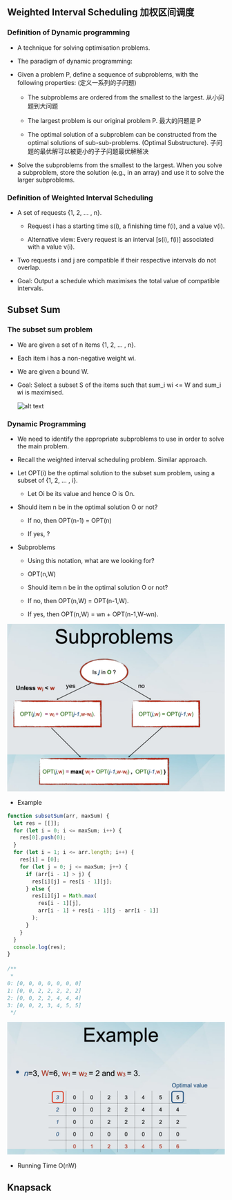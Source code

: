 ## Weighted Interval Scheduling 加权区间调度

### Definition of Dynamic programming

- A technique for solving optimisation problems.

- The paradigm of dynamic programming:

- Given a problem P, define a sequence of subproblems, with the following properties: (定义一系列的子问题)

  - The subproblems are ordered from the smallest to the largest. 从小问题到大问题

  - The largest problem is our original problem P. 最大的问题是 P

  - The optimal solution of a subproblem can be constructed from the optimal solutions of sub-sub-problems. (Optimal Substructure). 子问题的最优解可以被更小的子子问题最优解解决

- Solve the subproblems from the smallest to the largest. When you solve a subproblem, store the solution (e.g., in an array) and use it to solve the larger subproblems.

### Definition of Weighted Interval Scheduling

- A set of requests {1, 2, ... , n}.

  - Request i has a starting time s(i), a finishing time f(i), and a value v(i).

  - Alternative view: Every request is an interval [s(i), f(i)] associated with a value v(i).

- Two requests i and j are compatible if their respective intervals do not overlap.

- Goal: Output a schedule which maximises the total value of compatible intervals.

## Subset Sum

### The subset sum problem

- We are given a set of n items {1, 2, ... , n}.

- Each item i has a non-negative weight wi.

- We are given a bound W.

- Goal: Select a subset S of the items such that sum_i wi <= W and sum_i 𝑤i is maximised.

  ![alt text](image_17.png)

### Dynamic Programming

- We need to identify the appropriate subproblems to use in order to solve the main problem.

- Recall the weighted interval scheduling problem. Similar approach.

- Let OPT(i) be the optimal solution to the subset sum problem, using a subset of {1, 2, ... , i}.

  - Let Oi be its value and hence O is On.

- Should item n be in the optimal solution O or not?

  - If no, then OPT(n-1) = OPT(n)

  - If yes, ?

- Subproblems

  - Using this notation, what are we looking for?

  - OPT(n,W)

  - Should item n be in the optimal solution O or not?

  - If no, then OPT(n,W) = OPT(n-1,W).

  - If yes, then OPT(n,W) = wn + OPT(n-1,W-wn).

![alt text](images/image_18.png)

- Example

```javascript
function subsetSum(arr, maxSum) {
  let res = [[]];
  for (let i = 0; i <= maxSum; i++) {
    res[0].push(0);
  }
  for (let i = 1; i <= arr.length; i++) {
    res[i] = [0];
    for (let j = 0; j <= maxSum; j++) {
      if (arr[i - 1] > j) {
        res[i][j] = res[i - 1][j];
      } else {
        res[i][j] = Math.max(
          res[i - 1][j],
          arr[i - 1] + res[i - 1][j - arr[i - 1]]
        );
      }
    }
  }
  console.log(res);
}

/**
 * 
0: [0, 0, 0, 0, 0, 0, 0]
1: [0, 0, 2, 2, 2, 2, 2]
2: [0, 0, 2, 2, 4, 4, 4]
3: [0, 0, 2, 3, 4, 5, 5]
 */
```

![alt text](images/image_19.png)

- Running Time O(nW)

## Knapsack
